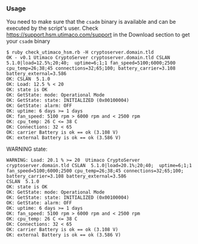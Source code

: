 ### Usage

You need to make sure that the `csadm` binary is available and can be executed by the script's user.
Check https://support.hsm.utimaco.com/support in the Download section to get your `csadm` binary

```
$ ruby check_utimaco_hsm.rb -H cryptoserver.domain.tld
OK - v0.1 Utimaco CryptoServer cryptoserver.domain.tld CSLAN  5.1.0|load=12.5%;20;40;  uptime=6;1;1 fan_speed=5100;6000;2500 cpu_temp=26;38;45 connections=32;65;100; battery_carrier=3.108 battery_external=3.586
OK: CSLAN  5.1.0
OK: Load: 12.5 % < 20
OK: state is OK
OK: GetState: mode: Operational Mode
OK: GetState: state: INITIALIZED (0x00100004)
OK: GetState: alarm: OFF
OK: uptime: 6 days >= 1 days
OK: fan_speed: 5100 rpm > 6000 rpm and < 2500 rpm
OK: cpu_temp: 26 C <= 38 C
OK: Connections: 32 < 65
OK: carrier Battery is ok == ok (3.108 V)
OK: external Battery is ok == ok (3.586 V)
```


WARNING state:
```
WARNING: Load: 20.1 % >= 20  Utimaco CryptoServer cryptoserver.domain.tld CSLAN  5.1.0|load=20.1%;20;40;  uptime=6;1;1 fan_speed=5100;6000;2500 cpu_temp=26;38;45 connections=32;65;100; battery_carrier=3.108 battery_external=3.586
CSLAN  5.1.0
OK: state is OK
OK: GetState: mode: Operational Mode
OK: GetState: state: INITIALIZED (0x00100004)
OK: GetState: alarm: OFF
OK: uptime: 6 days >= 1 days
OK: fan_speed: 5100 rpm > 6000 rpm and < 2500 rpm
OK: cpu_temp: 26 C <= 38 C
OK: Connections: 32 < 65
OK: carrier Battery is ok == ok (3.108 V)
OK: external Battery is ok == ok (3.586 V)
```

